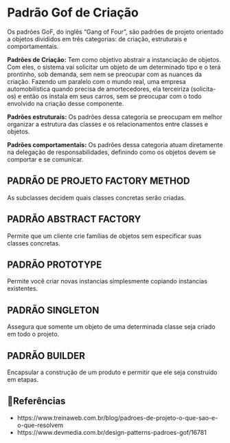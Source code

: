 <h1> Padrão Gof de Criação </h1>

<p>Os padrões GoF, do inglês “Gang of Four”, são padrões de projeto orientado a objetos divididos em três categorias: de criação, estruturais e comportamentais.

**Padrões de Criação:** Tem como objetivo abstrair a instanciação de objetos. Com eles, o sistema vai solicitar um objeto de um determinado tipo e o terá prontinho, sob demanda, sem nem se preocupar com as nuances da criação. Fazendo um paralelo com o mundo real, uma empresa automobilística quando precisa de amortecedores, ela terceiriza (solicita-os) e então os instala em seus carros, sem se preocupar com o todo envolvido na criação desse componente.

**Padrões estruturais:** Os padrões dessa categoria se preocupam em melhor organizar a estrutura das classes e os relacionamentos entre classes e objetos.

**Padrões comportamentais:** Os padrões dessa categoria atuam diretamente na delegação de responsabilidades, definindo como os objetos devem se comportar e se comunicar.
</p>

<h2>PADRÃO DE PROJETO FACTORY METHOD</h2>
<p>As subclasses decidem quais classes concretas serão criadas.</p>

<h2>PADRÃO ABSTRACT FACTORY</h2>
<p>Permite que um cliente crie famílias de objetos sem especificar suas classes concretas.</p>

<h2>PADRÃO PROTOTYPE</h2>
<p>Permite você criar novas instancias simplesmente copiando instancias existentes.</p>

<h2>PADRÃO SINGLETON</h2>
<p>Assegura que somente um objeto de uma determinada classe seja criado em todo o projeto.</p>

<h2>PADRÃO BUILDER</h2>
<p>Encapsular a construção de um produto e permitir que ele seja construído em etapas.</p>


<h2>🔗Referências</h2>
<ul>
<li>https://www.treinaweb.com.br/blog/padroes-de-projeto-o-que-sao-e-o-que-resolvem</li>
<li>https://www.devmedia.com.br/design-patterns-padroes-gof/16781</li>
</ul>